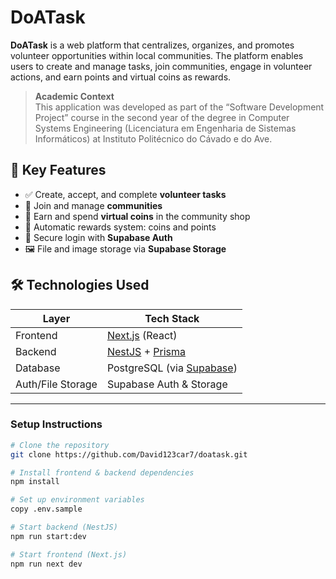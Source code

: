 # DoATask

**DoATask** is a web platform that centralizes, organizes, and promotes volunteer opportunities within local communities. The platform enables users to create and manage tasks, join communities, engage in volunteer actions, and earn points and virtual coins as rewards.
> **Academic Context**  
> This application was developed as part of the “Software Development Project” course in the second year of the degree in Computer Systems Engineering (Licenciatura em Engenharia de Sistemas Informáticos) at Instituto Politécnico do Cávado e do Ave.

## 🧩 Key Features

- ✅ Create, accept, and complete **volunteer tasks**
- 👥 Join and manage **communities**
- 🛒 Earn and spend **virtual coins** in the community shop
- 💬 Automatic rewards system: coins and points
- 🔐 Secure login with **Supabase Auth**
- 🖼️ File and image storage via **Supabase Storage**

## 🛠️ Technologies Used

| Layer      | Tech Stack                   |
|------------|------------------------------|
| Frontend   | [Next.js](https://nextjs.org/) (React) |
| Backend    | [NestJS](https://nestjs.com/) + [Prisma](https://www.prisma.io/) |
| Database   | PostgreSQL (via [Supabase](https://supabase.com/)) |
| Auth/File Storage | Supabase Auth & Storage |

---

### Setup Instructions

```bash
# Clone the repository
git clone https://github.com/David123car7/doatask.git
```
```bash
# Install frontend & backend dependencies
npm install
```
```bash
# Set up environment variables
copy .env.sample
```
```bash
# Start backend (NestJS)
npm run start:dev
```
```bash
# Start frontend (Next.js)
npm run next dev
```

